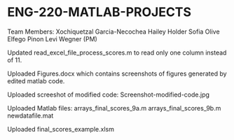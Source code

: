 # ENG-220-MATLAB-PROJECTS
Team Members:
Xochiquetzal Garcia-Necochea
Hailey Holder
Sofia Olive
Elfego Pinon
Levi Wegner (PM)

Updated read_excel_file_process_scores.m to read only one column instead of 11.

Uploaded Figures.docx which contains screenshots of figures generated by edited matlab code.

Uploaded screeshot of modified code: Screenshot-modified-code.jpg

Uploaded Matlab files:
arrays_final_scores_9a.m
arrays_final_scores_9b.m
newdatafile.mat

Uploaded final_scores_example.xlsm
